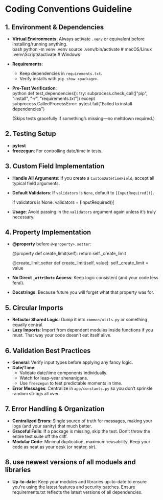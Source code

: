 # Coding Conventions Guideline

## 1. Environment & Dependencies
- **Virtual Environments**: Always activate `.venv` or equivalent before installing/running anything.  
  bash
  python -m venv .venv
  source .venv/bin/activate  # macOS/Linux
  .venv\Scripts\activate     # Windows
    
- **Requirements**:  
  - Keep dependencies in `requirements.txt`.  
  - Verify installs with `pip show <package>`.

- **Pre-Test Verification**:  
  python
  def test_dependencies():
      try:
          subprocess.check_call(["pip", "install", "-r", "requirements.txt"])
      except subprocess.CalledProcessError:
          pytest.fail("Failed to install dependencies")
  
  (Skips tests gracefully if something’s missing—no meltdown required.)

## 2. Testing Setup
- **pytest**   
- **freezegun**: For controlling date/time in tests.


## 3. Custom Field Implementation
- **Handle All Arguments**: If you create a `CustomDateTimeField`, accept all typical field arguments.
- **Default Validators**: If `validators` is `None`, default to `[InputRequired()]`.
  
  if validators is None:
      validators = [InputRequired()]
  
- **Usage**: Avoid passing in the `validators` argument again unless it’s truly necessary.

## 4. Property Implementation
- **@property** before `@<property>.setter`:  
  
  @property
  def create_limit(self):
      return self._create_limit

  @create_limit.setter
  def create_limit(self, value):
      self._create_limit = value
  
- **No Direct `_attribute` Access**: Keep logic consistent (and your code less feral).

- **Docstrings**: Because future you will forget what that property was for.

## 5. Circular Imports
- **Refactor Shared Logic**: Dump it into `common/utils.py` or something equally central.  
- **Lazy Imports**: Import from dependent modules inside functions if you must. That way your code doesn’t eat itself alive.

## 6. Validation Best Practices
- **General**: Verify input types before applying any fancy logic.  
- **Date/Time**:  
  - Validate date/time components individually.  
  - Watch for leap-year shenanigans.  
  - Use `freezegun` to test predictable moments in time.  
- **Error Messages**: Centralize in `app/constants.py` so you don’t sprinkle random strings all over.

## 7. Error Handling & Organization
- **Centralized Errors**: Single source of truth for messages, making your logs (and your sanity) that much better.
- **Graceful Fails**: If a package is missing, skip the test. Don’t throw the entire test suite off the cliff.  
- **Modular Code**: Minimal duplication, maximum reusability. Keep your code as neat as your desk (or neater, sir).


## 8. use newest versions of all moduels and libraries
- **Up-to-date**: Keep your modules and libraries up-to-date to ensure you're using the latest features and security patches. Ensure requirements.txt reflects the latest versions of all dependencies.
